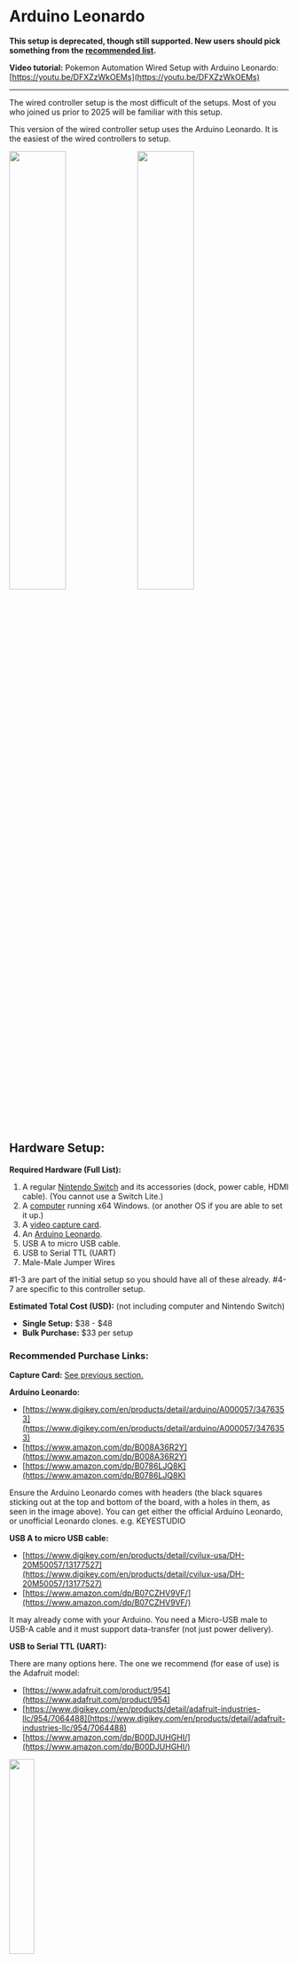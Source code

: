 # Arduino Leonardo

**This setup is deprecated, though still supported. New users should pick something from the [recommended list](../../ControllerList.md).**

**Video tutorial:** Pokemon Automation Wired Setup with Arduino Leonardo: [https://youtu.be/DFXZzWkOEMs](https://youtu.be/DFXZzWkOEMs)

<hr>

The wired controller setup is the most difficult of the setups. Most of you who joined us prior to 2025 will be familiar with this setup.

This version of the wired controller setup uses the Arduino Leonardo. It is the easiest of the wired controllers to setup.

<img src="../Images/ArduinoLeonardo/ControllerSetup-Leonardo.jpg" width="45%"> <img src="../Images/ArduinoLeonardo/ControllerSetup-Leonardo-Setup.jpg" width="45%">

## Hardware Setup:

**Required Hardware (Full List):**

1. A regular [Nintendo Switch](../index.md#the-nintendo-switch) and its accessories (dock, power cable, HDMI cable). (You cannot use a Switch Lite.)
2. A [computer](../index.md#the-computer-the-player) running x64 Windows. (or another OS if you are able to set it up.)
3. A [video capture card](../index.md#video-capture-card-the-computers-eyes).
4. An [Arduino Leonardo](https://docs.arduino.cc/hardware/leonardo).
5. USB A to micro USB cable.
6. USB to Serial TTL (UART)
7. Male-Male Jumper Wires

\#1-3 are part of the initial setup so you should have all of these already. \#4-7 are specific to this controller setup.

**Estimated Total Cost (USD):** (not including computer and Nintendo Switch)

- **Single Setup:** $38 - $48
- **Bulk Purchase:** $33 per setup

### Recommended Purchase Links:

**Capture Card:** [See previous section.](../index.md#video-capture-card-the-computers-eyes)

**Arduino Leonardo:**

  - [https://www.digikey.com/en/products/detail/arduino/A000057/3476353](https://www.digikey.com/en/products/detail/arduino/A000057/3476353)
  - [https://www.amazon.com/dp/B008A36R2Y](https://www.amazon.com/dp/B008A36R2Y)
  - [https://www.amazon.com/dp/B0786LJQ8K](https://www.amazon.com/dp/B0786LJQ8K)

Ensure the Arduino Leonardo comes with headers (the black squares sticking out at the top and bottom of the board, with a holes in them, as seen in the image above).
You can get either the official Arduino Leonardo, or unofficial Leonardo clones. e.g. KEYESTUDIO

**USB A to micro USB cable:**

  - [https://www.digikey.com/en/products/detail/cvilux-usa/DH-20M50057/13177527](https://www.digikey.com/en/products/detail/cvilux-usa/DH-20M50057/13177527)
  - [https://www.amazon.com/dp/B07CZHV9VF/](https://www.amazon.com/dp/B07CZHV9VF/)

It may already come with your Arduino.
You need a Micro-USB male to USB-A cable and it must support data-transfer (not just power delivery).

**USB to Serial TTL (UART):**

There are many options here. The one we recommend (for ease of use) is the Adafruit model:

  - [https://www.adafruit.com/product/954](https://www.adafruit.com/product/954)
  - [https://www.digikey.com/en/products/detail/adafruit-industries-llc/954/7064488](https://www.digikey.com/en/products/detail/adafruit-industries-llc/954/7064488)
  - [https://www.amazon.com/dp/B00DJUHGHI/](https://www.amazon.com/dp/B00DJUHGHI/)

<img src="../Images/UART/ControllerSetup-UART-Adafruit.jpg" width="30%">

Or you can search for "CP2102" and you'll get tons of hits from various brands/sellers that look like these:

<img src="../Images/UART/ControllerSetup-UART-CP210x-Blue.png" width="22%"> <img src="../Images/UART/ControllerSetup-UART-CP210x-Red.jpg" width="34.5%">

**Important:**

**DO NOT get cables with the Prolific controllers. e.g. PL2303 or any other model number.** They are cheap, do not work, and they are explicitly blocked in the program. **They often look deceptively similar to the Adafruit UART, but they are not the same.** If you buy outside of this link, verify it does not use PL controllers. If you buy it anyway, you will be wasting your time and money. **YOU HAVE BEEN WARNED!**

<img src="../Images/UART/ControllerSetup-UART-NoProlific.png" width="40%">


**Male-Male Jumper Wires:**

  - [https://www.digikey.com/en/products/detail/twin-industries/TW-MP-10/2116120](https://www.digikey.com/en/products/detail/twin-industries/TW-MP-10/2116120)
  - [https://www.amazon.com/dp/B07S1NGQR1](https://www.amazon.com/dp/B07S1NGQR1)

If purchasing the items from this list, you will need Male to Male Jumper wires.
**WARNING:** If you do ***not*** buy Hardware from this list, you will need to evaluate what you purchased for the correct type of Jumper Wire. e.g. Female-Male jumper wires may be needed instead.

<img src="../Images/UART/ControllerSetup-UART-JumperCables.jpg" width="20%">


### Hardware Assembly:

Once you have your hardware, you need to make some connections between your UART cables and the Leonardo. Use the jumper wires you bought to connect the two.

**Step 1: Connect UART to the Leonardo**

Make the following connections:

| **UART pin** | **Adafruit UART Wire Color** | **Arduino Leonardo pin** |
| --- | --- | --- |
| TX | Green | RX <- 0 (pin0) |
| RX | White | TX -> 1 (pin1) |
| GND | Black | GND (any one is fine) |
| VCC | Red | Leave unconnected |

> **If you did **not** buy the Adafruit UART, your wire colors will be different!** Refer to your UART's manual or board for the correct pins. Often, with CP210x modules, the pin type is written on the board itself. Also, note that the color of the jumper wires do not matter.

<img src="../Images/ArduinoLeonardo/ControllerSetup-Leonardo-Wiring.jpg" width="80%">

**Step 2: Download QMK Toolbox**

A few QMK versions are known to work. e.g. 0.1.1, 0.2.2, 0.3.1, 0.3.3. Other versions may not work (e.g. 0.3.2 does not work).

Download [QMK Toolbox](https://github.com/qmk/qmk_toolbox/releases). Ensure you download a version known to work. e.g. 0.3.3.

You want the file `qmk_toolbox.exe`. You'll find it under `Assets`, under the version number that you choose (e.g. 0.3.3).

**Step 3: Flash PABotBase into your Device.**

The root folder of the SerialPrograms package should have a set of .hex files for each of the different devices.

<img src="../Images/GeneralSetup-CCFolder.png" width="88%">

1. Run the QMK Toolbox program that you downloaded in PART 2.
2. Open the .hex named `NintendoSwitch-PABotBase-xxxxxxxxx-ArduinoLeonardo.hex`.
3. Change the MCU to `atmega32u4`.
4. Check the "Auto-Flash" box.

    <img src="../Images/ArduinoLeonardo/ControllerSetup-Leonardo-QMK.png" width="86%">

5. Plug the Leonardo into your computer.
6. Press the reset button.

    <img src="../Images/ArduinoLeonardo/ControllerSetup-Leonardo-ResetButton.jpg" width="40.0%">
    
    The QMK program will now flash the program to the Leonardo and show a bunch of logging.
    
    Afterwards, the 3 LEDs on the Leonardo should flash in unison for 5 seconds before turning off.
    
    <img src="../Images/ArduinoLeonardo/ControllerSetup-Leonardo-QMK-Flashed.png" width="86.2%">

7. Unplug the Leonardo from your computer.

**Step 4:**

1. Turn on your Switch and dock it.
2. Connect your Arduino Leonardo to the Switch's dock.
3. Connect the UART to your computer.

At this point, your final setup should look like this:

<img src="../Images/ArduinoLeonardo/ControllerSetup-Leonardo-Setup.jpg">

## Software Setup:

Continue to: [Wired Controller (AVR8) Software Setup](Controller-Software-AVR8.md).

## Common errors with QMK toolbox

| Error | Solution |
| --- | --- |
| .NET error | First, ensure the drivers are installed (Tools -> Install Drivers). If this fails, try using a different version of QMK toolbox. See below for versions known to work. |
| "Flash complete", but no logging is shown | Unplug and replug the microcontroller into the computer and try flashing again. Try different USB ports. Try a different version of QMK toolbox. See below for versions known to work. |
| "COM port not found!" | Same as the issue where you get "Flash complete", but no logging, try unplugging and replugging the microcontroller into the computer and try different USB ports. Also, double check that the USB cable supports data transfer |

**Versions of QMK toolbox known to work:**

- 0.1.1
- 0.2.2
- 0.3.1
- 0.3.3

**General Troubleshooting tips**

- Try different USB ports.
- Try a different USB cable (ensure it supports data transfer).
- Try a different version of QMK toolbox.
- If using QMK toolbox, ensure all drivers are installed.

If all else fails, you can try flashing the hex file directly with avrdude. See the section below for instructions (Flashing the .hex directly with avrdude).

## Flashing the .hex directly with avrdude

1. Download avrdude

    - Download `avrdude-v7.3-windows-x64.zip` from [here](https://github.com/avrdudes/avrdude/releases). (other versions of avrdude may also work)
    - Unzip the folder

2. Open command prompt and change directory to the folder that contains `avrdude.exe`

    - To open command prompt: Press Windows key + R. Type `cmd` in the Run command box. Press `Enter`.
    - To change directory, type into the console:

    `cd "<path to the folder that contains avrdude.exe>"`

    - For example:

    `cd "C:\Users\Public\Pokemon\avrdude-v7.3-windows-x64"`

    - To confirm that this was done properly, type `avrdude` into the console. You should see the avrdude version number, as well as a list of options available.

    <img src="../Images/ArduinoLeonardo/ControllerSetup-Leonardo-AVRDUDE-cd-to-avrdude.png" width="80%">

3. Confirm your microcontroller's COM port.

    - Open Device Manager: Right click Start button -> Click "Device Manager"
    - Ensure hidden devices are shown: Click "View" in the toolbar -> "Show hidden devices"
    - Ensure the Leonardo is plugged into your computer and click the Leonardo's reset button. It should then show up in the Device Manager under `Ports (COM & LPT)`, as `USB Serial Device (COM#)`. Often, the Leonardo will then disconnect itself after a few seconds, and it will be greyed out in the list. However, if "Show hidden devices" is enabled, you should still be able to see the device and its COM port number.
    - In this example, the COM port for my Leonardo is COM3.

    <img src="../Images/ArduinoLeonardo/ControllerSetup-Leonardo-AVRDUDE-device-manager-com-port.png" width="117.2%">

4. Flash the hex file with avrdude

    - Ensure the Leonardo is plugged into your computer and click the Leonardo's reset button. For a few seconds, it will no longer be greyed out in the Device manager. This means it's connected to your computer.

    <img src="../Images/ArduinoLeonardo/ControllerSetup-Leonardo-AVRDUDE-device-manager-com-port-2.png" width="105.6%">

    - While the Leonardo is connected for those few seconds, type/paste the following command into the console:

    `avrdude.exe -p atmega32u4 -c avr109 -U flash:w:"<path to hex file>":i -P COM<number for COM port>`

    - For example:

    `avrdude.exe -p atmega32u4 -c avr109 -U flash:w:"C:\Users\Public\Pokemon\NintendoSwitch-TurboA-ArduinoLeonardo.hex":i -P COM3`

    - Note: The Leonardo only stays connected for a few seconds, so I recommend typing the command ahead of time in something like Notepad, then pasting the command into the console when you're ready.


If flashed successfully, it should look something like this:

```
C:\Users\Public\Pokemon\avrdude-v7.3-windows-x64>avrdude.exe -p atmega32u4 -c avr109 -U flash:w:"C:\Users\Public\Pokemon\NintendoSwitch-TurboA-ArduinoLeonardo.hex":i -P COM3

Connecting to programmer: .
Found programmer: Id = "CATERIN"; type = S
    Software Version = 1.0; No Hardware Version given.
Programmer supports auto addr increment.
Programmer supports buffered memory access with buffersize=128 bytes.

Programmer supports the following devices:
    Device code: 0x44

avrdude.exe: AVR device initialized and ready to accept instructions

Reading | ################################################## | 100% 0.00s

avrdude.exe: Device signature = 0x1e9587
avrdude.exe: NOTE: FLASH memory has been specified, an erase cycle will be performed
             To disable this feature, specify the -D option.
avrdude.exe: erasing chip
avrdude.exe: reading input file "C:\Users\Public\Pokemon\NintendoSwitch-TurboA-ArduinoLeonardo.hex"
avrdude.exe: writing flash (7858 bytes):

Writing | ################################################## | 100% 0.75s

avrdude.exe: 7858 bytes of flash written
avrdude.exe: verifying flash memory against C:\Users\Public\Pokemon\NintendoSwitch-TurboA-ArduinoLeonardo.hex:
avrdude.exe: load data flash data from input file C:\Users\Public\Pokemon\NintendoSwitch-TurboA-ArduinoLeonardo.hex:
avrdude.exe: input file C:\Users\Public\Pokemon\NintendoSwitch-TurboA-ArduinoLeonardo.hex contains 7858 bytes
avrdude.exe: reading on-chip flash data:

Reading | ################################################## | 100% 0.19s

avrdude.exe: verifying ...
avrdude.exe: 7858 bytes of flash verified

avrdude.exe: safemode: Fuses OK

avrdude.exe done.  Thank you.
```

### Troubleshooting

| Error | Solution |
| --- | --- |
| ArduinoLeonardo.hex is not readable: No such file or directory | Double check that you typed your file path to the .hex file correctly. Ensure there aren't any extra spaces that shouldn't be there. |
| cannot open port \\\\.\\COM#: The system cannot find the file specified. | Make sure you typed in the correct COM port number. Also, make sure the Leonardo is plugged in and detectable by the Device Manager. If not, click the Leonardo's reset button |



<hr>

**Discord Server:** 

**Credits:**

- Kuroneko/Mysticial
- jw

[<img src="https://canary.discordapp.com/api/guilds/695809740428673034/widget.png?style=banner2">](https://discord.gg/cQ4gWxN)




